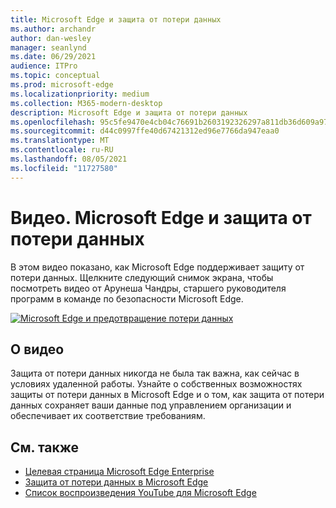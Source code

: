 ```yaml
---
title: Microsoft Edge и защита от потери данных
ms.author: archandr
author: dan-wesley
manager: seanlynd
ms.date: 06/29/2021
audience: ITPro
ms.topic: conceptual
ms.prod: microsoft-edge
ms.localizationpriority: medium
ms.collection: M365-modern-desktop
description: Microsoft Edge и защита от потери данных
ms.openlocfilehash: 95c5fe9470e4cb04c76691b2603192326297a811db36d609a97d8f02652ccd0b
ms.sourcegitcommit: d44c0997ffe40d67421312ed96e7766da947eaa0
ms.translationtype: MT
ms.contentlocale: ru-RU
ms.lasthandoff: 08/05/2021
ms.locfileid: "11727580"
---
```

# <a name="video-microsoft-edge-and-data-loss-prevention-dlp"></a>Видео. Microsoft Edge и защита от потери данных

В этом видео показано, как Microsoft Edge поддерживает защиту от потери данных. Щелкните следующий снимок экрана, чтобы посмотреть видео от Арунеша Чандры, старшего руководителя программ в команде по безопасности Microsoft Edge.

[![ Microsoft Edge и предотвращение потери данных](media/microsoft-edge-security-dlp/0.png)](http://www.youtube.com/watch?v=dLD04U9eTqg " Microsoft Edge and data loss prevention")

## <a name="about-the-video"></a>О видео

Защита от потери данных никогда не была так важна, как сейчас в условиях удаленной работы. Узнайте о собственных возможностях защиты от потери данных в Microsoft Edge и о том, как защита от потери данных сохраняет ваши данные под управлением организации и обеспечивает их соответствие требованиям.

## <a name="see-also"></a>См. также

- [Целевая страница Microsoft Edge Enterprise](https://aka.ms/EdgeEnterprise)
- [Защита от потери данных в Microsoft Edge](microsoft-edge-security-dlp.md)
- [Список воспроизведения YouTube для Microsoft Edge](https://www.youtube.com/playlist?list=PLXtHYVsvn_b-uXh1tMeYpT-0iD8tD3tFy)

